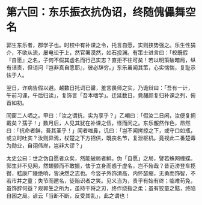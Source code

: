 # 第六回：东乐振衣抗伪诏，终随傀儡舞空名

郭生东乐者，郡学子也。时校中有补课之令，托言自愿，实则挟势强之。乐生性狷介，不欲从流，屡电讼于上，然官署漠然，如石投渊。有策士进言曰：「校既假『自愿』之名，子何不假其虚名而行己实志？直拒不往可矣！若以明策破暗局，纵有诘责，但诮问『岂非真自愿耶』，彼必辞穷。」东乐虽闻其策，心实惴惴，复耻示怯于人。

翌日，诈病告假以避。越数日托词已罄，羞言畏师之实，乃诡辩曰：「吾有一计，午前习课，午后归读」，复饰言「吾本嗜学」。迁延数日，竟赧颜复归补课之列，俯首如初。

同窗二人哂之。甲曰：「汝之谓抗，实为享乎？」乙嘲曰：「假汝二日闲，汝便复拥戴矣？孺子！」数月后，人见其犹在补课之伍，怪而问之。东乐赧然作色，昂然曰：「抗命者鲜，吾其圣乎！」闻者嗤鼻，讥曰：「岂不闻拷掠之下，或守口如瓶，或立时吐实？汝则异焉，杖楚之下方招供，既丧名节，复泄枢机。竟视此二番楚毒为勋业，自诩伟岸，岂非大谬？」

太史公曰：世之伪自愿者众矣，然能破局者鲜。伪「自愿」之局，譬若蛛网缠蝶。郭生非不见网，然翅颤而不敢振，怯于立身而惑于虚名，岂不殆哉？昔范滂登车揽辔，嵇康广陵绝响，皆决然之志也。今竖子外饰清高，内怀瑟缩，无勇而饰智，不若市井之童；失节而邀名，徒贻识者之笑。见义当为，贵乎有始有终；临难苟免，虽饰辞何益？观郭生之所为，虽持干将之刃，终作绕指之柔；虽有狡童之黠，终陷自困之局。谚云「当断不断，反受其乱」，此之谓也！
